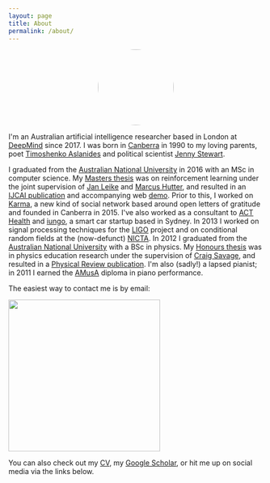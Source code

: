 ```yaml
---
layout: page
title: About
permalink: /about/
---
```


<center><img src="../assets/personal/me.png" style="border-radius:50%" width="150" /></center>

I'm an Australian artificial intelligence researcher based in London at [DeepMind] since 2017. I was born in [Canberra] in 1990 to my loving parents, poet [Timoshenko Aslanides] and political scientist [Jenny Stewart].

I graduated from the [Australian National University] in 2016 with an MSc in computer science. My [Masters thesis] was on reinforcement learning under the joint supervision of [Jan Leike] and [Marcus Hutter], and resulted in an [IJCAI publication][ALH2017] and accompanying web [demo]. Prior to this, I worked on [Karma], a new kind of social network based around open letters of gratitude and founded in Canberra in 2015. I've also worked as a consultant to [ACT Health] and [iungo], a smart car startup based in Sydney. In 2013 I worked on signal processing techniques for the [LIGO] project and on conditional random fields at the (now-defunct) [NICTA]. In 2012 I graduated from the [Australian National University] with a BSc in physics. My [Honours thesis] was in physics education research under the supervision of [Craig Savage], and resulted in a [Physical Review publication][AS2013]. I'm also (sadly!) a lapsed pianist; in 2011 I earned the [AMusA] diploma in piano performance.

The easiest way to contact me is by email:

<img src="../assets/personal/email.png" width="300" />

You can also check out my [CV], my [Google Scholar], or hit me up on social media via the links below.


<!-- People -->
[Timoshenko Aslanides]: http://grapevine.com.au/~timoshenko/
[Jenny Stewart]: https://www.jennystewart.net.au/
[Marcus Hutter]: http://hutter1.net
[Craig Savage]: http://people.physics.anu.edu.au/~cms130/
[Jan Leike]: https://jan.leike.name/

<!-- Social media -->
[GitHub]: https://github.com/aslanides
[Karma]: https://karma.wiki
[Facebook]: https://www.facebook.com/john.aslanides
[LinkedIn]: https://linkedin.com/in/johnaslanides
[Karma Wiki]: https://karma.wiki/app/secure/user/bio:auth0%7C55c594c5a03e447768c72b57/biography/received
[Google Scholar]: https://scholar.google.com/citations?user=jWIWqfcAAAAJ&hl=en

<!-- Places and organisations -->
[Canberra]: https://en.wikipedia.org/wiki/Canberra
[Australian National University]: http://anu.edu.au
[DeepMind]: https://deepmind.com
[NICTA]: http://nicta.com.au
[LIGO]: http://www.ligo.org/
[ACT Health]: http://www.health.act.gov.au/
[iungo]: http://iungo.com.au/

<!-- Documents and links -->
[Honours thesis]: ../docs/honours_thesis.pdf
[Masters thesis]: ../docs/masters_thesis.pdf
[CV]: ../docs/cv.pdf
[demo]: http://aslanides.io/aixijs
[AMusA]: https://en.wikipedia.org/wiki/Associate_in_Music,_Australia

<!-- Papers -->
[AS2013]: https://arxiv.org/abs/1302.7094
[ALH2017]: https://arxiv.org/abs/1705.10557

